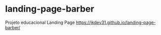 # landing-page-barber
 Projeto educacional Landing Page
https://jkdev31.github.io/landing-page-barber/
